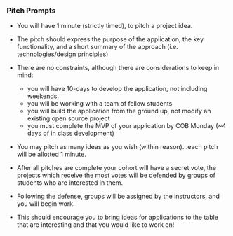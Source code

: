 ### Pitch Prompts
* You will have 1 minute (strictly timed), to pitch a project idea.

* The pitch should express the purpose of the application, the key functionality, and a short summary of the approach (i.e. technologies/design principles)

* There are no constraints, although there are considerations to keep in mind:
  * you will have 10-days to develop the application, not including weekends.
  * you will be working with a team of fellow students
  * you will build the application from the ground up, not modify an existing open source project
  * you must complete the MVP of your application by COB Monday (~4 days of in class development)

* You may pitch as many ideas as you wish (within reason)...each pitch will be allotted 1 minute.

* After all pitches are complete your cohort will have a secret vote, the projects which receive the most votes will be defended by groups of students who are interested in them.

* Following the defense, groups will be assigned by the instructors, and you will begin work.

* This should encourage you to bring ideas for applications to the table that are interesting and that you would like to work on!
